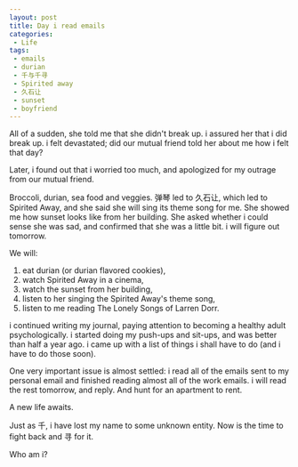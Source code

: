 ```yaml
---
layout: post
title: Day i read emails
categories:
 - Life
tags:
 - emails
 - durian
 - 千与千寻
 - Spirited away
 - 久石让
 - sunset
 - boyfriend
---
```


All of a sudden, she told me that she didn't break up. i assured her
that i did break up. i felt devastated; did our mutual friend told her
about me how i felt that day? 

Later, i found out that i worried too much, and apologized for my
outrage from our mutual friend. 

Broccoli, durian, sea food and veggies. 弹琴 led to 久石让, which led to
Spirited Away, and she said she will sing its theme song for me. She
showed me how sunset looks like from her building. She asked whether i
could sense she was sad, and confirmed that she was a little bit. i will
figure out tomorrow.

We will:
 1. eat durian (or durian flavored cookies), 
 2. watch Spirited Away in a cinema, 
 3. watch the sunset from her building, 
 4. listen to her singing the Spirited Away's theme song,
 5. listen to me reading The Lonely Songs of Larren Dorr.

i continued writing my journal, paying attention to becoming a healthy
adult psychologically. i started doing my push-ups and sit-ups, and was
better than half a year ago. i came up with a list of things i shall
have to do (and i have to do those soon). 

One very important issue is almost settled: i read all of the emails
sent to my personal email and finished reading almost all of the work
emails. i will read the rest tomorrow, and reply. And hunt for an
apartment to rent.

A new life awaits. 

Just as 千, i have lost my name to some unknown entity. Now is the time
to fight back and 寻 for it. 

Who am i?
